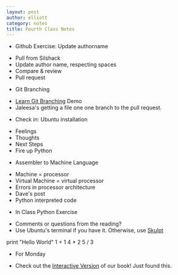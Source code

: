 ```yaml
---
layout: post
author: elliott
category: notes
title: Fourth Class Notes
---
```


* Github Exercise: Update authorname
- Pull from Silshack
- Update author name, respecting spaces
- Compare & review
- Pull request

* Git Branching
- [Learn Git Branching](http://pcottle.github.io/learnGitBranching/) Demo
- Jaleesa's getting a file one one branch to the pull request.

* Check in: Ubuntu installation
- Feelings
- Thoughts
- Next Steps
- Fire up Python

* Assembler to Machine Language
- Machine = processor
- Virtual Machine = virtual processor
- Errors in processor architecture
- Dave's post
- Python interpreted code

* In Class Python Exercise
- Comments or questions from the reading?
- Use Ubuntu's terminal if you have it.  Otherwise, use [Skulpt](http://www.skulpt.org/)

print "Hello World"
1 + 1
4 * 2
5 / 3

* For Monday
- Check out the [Interactive Version](http://interactivepython.org/courselib/static/thinkcspy/toc.html) of our book!  Just found this.
